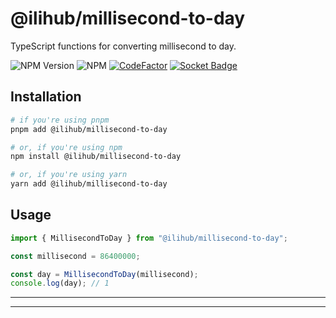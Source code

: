 # @ilihub/millisecond-to-day

TypeScript functions for converting millisecond to day.

![NPM Version](https://img.shields.io/npm/v/%40ilihub%2Fmillisecond-to-day?color=33cd56&logo=npm)
![NPM](https://img.shields.io/npm/l/%40ilihub%2Fmillisecond-to-day)
[![CodeFactor](https://www.codefactor.io/repository/github/ilihub/npm/badge)](https://www.codefactor.io/repository/github/ilihub/npm)
[![Socket Badge](https://socket.dev/api/badge/npm/package/@ilihub/millisecond-to-day)](https://socket.dev/npm/package/@ilihub/millisecond-to-day)

## Installation

```bash
# if you're using pnpm
pnpm add @ilihub/millisecond-to-day

# or, if you're using npm
npm install @ilihub/millisecond-to-day

# or, if you're using yarn
yarn add @ilihub/millisecond-to-day
```

## Usage

```javascript
import { MillisecondToDay } from "@ilihub/millisecond-to-day";

const millisecond = 86400000;

const day = MillisecondToDay(millisecond);
console.log(day); // 1
```

---

<!-- sponsors_and_backers_section_start -->

<!-- sponsors_and_backers_section_end -->

---
